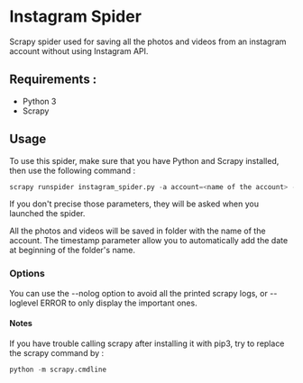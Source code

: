 # Instagram Spider
Scrapy spider used for saving all the photos and videos from an instagram account without using Instagram API.

## Requirements :
- Python 3
- Scrapy

## Usage
To use this spider,
make sure that you have Python and Scrapy installed,
then use the following command :

```python
scrapy runspider instagram_spider.py -a account=<name of the account> -a videos=<y or n> -a timestamp=<y or n>
```

If you don't precise those parameters, they will be asked when you launched the spider.

All the photos and videos will be saved in folder with the name of the account.
The timestamp parameter allow you to automatically add the date at beginning of the folder's name.

### Options
You can use the --nolog option to avoid all the printed scrapy logs, or --loglevel ERROR to only display the important ones.

#### Notes
If you have trouble calling scrapy after installing it with pip3, try to replace the scrapy command by :

```python
python -m scrapy.cmdline
```
